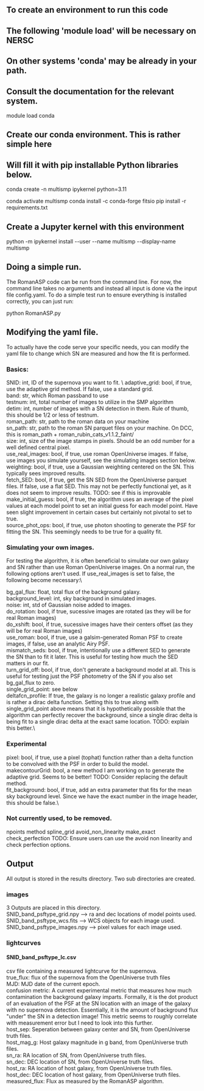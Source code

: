 ## To create an environment to run this code
## The following 'module load' will be necessary on NERSC
## On other systems 'conda' may be already in your path.
## Consult the documentation for the relevant system.
module load conda

## Create our conda environment.  This is rather simple here
## Will fill it with pip installable Python libraries below.
conda create -n multismp ipykernel python=3.11

conda activate multismp
conda install -c conda-forge fitsio
pip install -r requirements.txt

## Create a Jupyter kernel with this environment
python -m ipykernel install --user --name multismp --display-name multismp

## Doing a simple run.
The RomanASP code can be run from the command line. For now, the command line takes no arguments and instead all input is done via the input file config.yaml. 
To do a simple test run to ensure everything is installed correctly, you can just run:

python RomanASP.py

## Modifying the yaml file.
To actually have the code serve your specific needs, you can modify the yaml file to change which SN are measured and how the fit is performed.

### Basics:
SNID: int, ID of the supernova you want to fit. \ 
adaptive_grid: bool, if true, use the adaptive grid method. If false, use a standard grid. \
band: str, which Roman passband to use \
testnum: int, total number of images to utilize in the SMP algorithm \
detim: int, number of images with a SN detection in them. Rule of thumb, this should be 1/2 or less of testnum. \
roman_path: str, path to the roman data on your machine \
sn_path: str, path to the roman SN parquet files on your machine. On DCC, this is roman_path + roman_rubin_cats_v1.1.2_faint/ \
size: int, size of the image stamps in pixels. Should be an odd number for a well defined central pixel. \
use_real_images:  bool, if true, use roman OpenUniverse images. If false, use images you simulate yourself, see the simulating images section below. \
weighting: bool, if true, use a Gaussian weighting centered on the SN. This typically sees improved results.\
fetch_SED: bool, if true, get the SN SED from the OpenUniverse parquet files. If false, use a flat SED. This may not be perfectly functional yet, as it does not seem to improve results. TODO: see if this is improvable\
make_initial_guess: bool, if true, the algorithm uses an average of the pixel values at each model point to set an initial guess for each model point. Have seen slight improvement in certain cases but certainly not pivotal to set to true.\
source_phot_ops: bool, if true, use photon shooting to generate the PSF for fitting the SN. This seemingly needs to be true for a quality fit.

### Simulating your own images.
For testing the algorithm, it is often beneficial to simulate our own galaxy and SN rather than use Roman OpenUniverse images. On a normal run, the following options aren't used. If use_real_images is set to false, the following become necessary:\

bg_gal_flux: float, total flux of the background galaxy.\
background_level: int, sky background in simulated images.\
noise: int, std of Gaussian noise added to images.\
do_rotation: bool, if true, sucessive images are rotated (as they will be for real Roman images)\
do_xshift: bool, if true, sucessive images have their centers offset (as they will be for real Roman images)\
use_roman: bool, if true, use a galsim-generated Roman PSF to create images, if false, use an analytic Airy PSF.\
mismatch_seds: bool, if true, intentionally use a different SED to generate the SN than to fit it later. This is useful for testing how much the SED matters in our fit.\
turn_grid_off: bool, if true, don't generate a background model at all. This is useful for testing just the PSF photometry of the SN if you also set bg_gal_flux to zero.\
single_grid_point: see below\
deltafcn_profile: If true, the galaxy is no longer a realistic galaxy profile and is rather a dirac delta function. Setting this to true along with single_grid_point above means that it is hypothetically possible that the algorithm can perfectly recover the background, since a single dirac delta is being fit to a single dirac delta at the exact same location. TODO: explain this better.\

### Experimental
pixel: bool, if true, use a pixel (tophat) function rather than a delta function to be convolved with the PSF in order to build the model.\
makecontourGrid: bool, a new method I am working on to generate the adaptive grid. Seems to be better! TODO: Consider replacing the default method.\
fit_background: bool, if true, add an extra parameter that fits for the mean sky background level. Since we have the exact number in the image header, this should be false.\


### Not currently used, to be removed.
npoints
method
spline_grid
avoid_non_linearity
make_exact
check_perfection   TODO: Ensure users can use the avoid non linearity and check perfection options. 

## Output
All output is stored in the results directory. Two sub directories are created. 
### images
3 Outputs are placed in this directory. \
SNID_band_psftype_grid.npy --> ra and dec locations of model points used. \
SNID_band_psftype_wcs.fits --> WCS objects for each image used. \
SNID_band_psftype_images.npy --> pixel values for each image used. 

### lightcurves 
#### SNID_band_psftype_lc.csv 
csv file containing a measured lightcurve for the supernova. \
true_flux: flux of the supernova from the OpenUniverse truth files \
MJD: MJD date of the current epoch. \
confusion metric: A current experimental metric that measures how much contamination the background galaxy imparts. Formally, it is the dot product of an evaluation of the PSF at the SN location with an image of the galaxy with no supernova detection. Essentially, it is the amount of background flux "under" the SN in a detection image! This metric seems to roughly correlate with measurement error but I need to look into this further.\
host_sep: Seperation between galaxy center and SN, from OpenUniverse truth files.\
host_mag_g: Host galaxy magnitude in g band, from OpenUniverse truth files.\
sn_ra: RA location of SN, from OpenUniverse truth files.\
sn_dec: DEC location of SN, from OpenUniverse truth files.\
host_ra: RA location of host galaxy, from OpenUniverse truth files.\
host_dec: DEC location of host galaxy, from OpenUniverse truth files.\
measured_flux: Flux as measured by the RomanASP algorithm.














